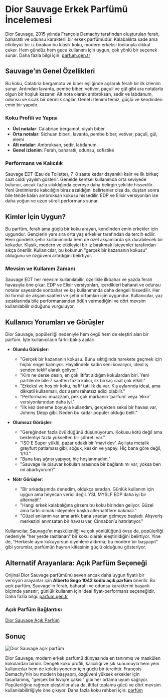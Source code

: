 # Dior Sauvage Erkek Parfümü İncelemesi

Dior Sauvage, 2015 yılında François Demachy tarafından oluşturulan ferah, baharatlı ve odunsu karakterli bir erkek parfümüdür. Kalabalıkta sade ama etkileyici bir iz bırakan bu klasik koku, modern erkeksi tonlarıyla dikkat çeker. Hem gündüz hem gece kullanımı için uygun, çok yönlü bir seçenek sunar. Daha fazla bilgi için: [parfum.gen.tr](https://parfum.gen.tr)

## Sauvage’ın Genel Özellikleri

Bu koku, Calabria bergamotu ve biber eşliğinde açılarak ferah bir ilk izlenim sunar. Ardından lavanta, pembe biber, vetiver, paçuli ve gül gibi ara notalarla olgun bir hoşluk kazanır. Alt nota olarak ambroksan, sedir ve labdanum, odunsu ve sıcak bir derinlik sağlar. Genel izlenimi temiz, güçlü ve kendinden emin bir yapıdır.

### Koku Profili ve Yapısı

- **Üst notalar**: Calabrian bergamot, siyah biber  
- **Orta notalar**: Sichuan biberi, lavanta, pembe biber, vetiver, paçuli, gül, elemi  
- **Alt notalar**: Ambroksan, sedir, labdanum  
- **Genel izlenim**: Ferah, baharatlı, odunsu, sofistike  

### Performans ve Kalıcılık

Sauvage EDT (Eau de Toilette), 7–8 saate kadar dayanıklı kalır ve ilk birkaç saat ciddi yayılım gösterir. Genelde kentsel kullanımda orta seviyede bulunur, ancak fazla sıkıldığında çevreye daha belirgin şekilde hissedilir. Yeni üretimlerde kalıcılığın biraz azaldığını belirtenler olsa da, duştan sonra bile tende kalan ambroksan kokusu hissedilir. EDP ve Elixir versiyonları ise daha yoğun ve uzun süreli performans sunar.

## Kimler İçin Uygun?

Bu parfüm, ferah ama güçlü bir koku arayan, kendinden emin erkekler için uygundur. Gençlerin yanı sıra orta yaş erkekler tarafından da tercih edilir. Hem gündelik şehir kullanımında hem de özel akşamlarda şık durabilecek bir kokudur. Klasik, modern ve etkileyici bir iz bırakmak isteyenler tarafından sıkça önerilir. Kullanıcılar, bu kokunun "gerçek bir kazananın kokusu" olduğunu ve özgüveni artırdığını belirtiyor.

### Mevsim ve Kullanım Zamanı

Sauvage EDT her mevsim kullanılabilir, özellikle ilkbahar ve yazda ferah havasıyla öne çıkar. EDP ve Elixir versiyonları, içerdikleri baharat ve odunsu notalar sayesinde sonbahar ve kış kullanımında daha dengeli hissedilir. Her iki formül de akşam saatleri ve şehir ortamları için uygundur. Kullanıcılar, yaz sıcaklarında bile performansından ödün vermediğini ve dört mevsim kullanılabilir olduğunu vurguluyor.

## Kullanıcı Yorumları ve Görüşler

Dior Sauvage, popülerliği nedeniyle hem övgü hem de eleştiri alan bir parfüm. İşte kullanıcıların farklı bakış açıları:

- **Olumlu Görüşler**:  
  - "Gerçek bir kazananın kokusu. Bunu sıktığında harekete geçmek için hiçbir engel kalmıyor. Hayalindeki kadın seni kovalıyor, ideal iş senden teklif alarak geliyor."  
  - "Kim ne derse desin, en çok iltifat aldığım kokulardan biri. Yeni partilerde bile 7 saatten fazla kalıcı, ilk birkaç saat çok etkili."  
  - "Erkeksi ve hoş bir koku, hafif tatlılık da var. Kış aylarında ideal, ama dikkatli kullanmalı, doz aşımı rahatsız edici olabilir."  
  - "Performansı muazzam, pek çok markanın ‘parfum’ veya ‘elixir’ versiyonlarından daha iyi."  
  - "İlk kez deneme boyuyla kullandım, gerçekten seksi bir havası var, Johnny Depp gibi. Neden bu kadar popüler olduğu belli."  

- **Olumsuz Görüşler**:  
  - "Gereğinden fazla övüldüğünü düşünüyorum. Kokusu kötü değil ama beklentiyi fazla yükselten bir şöhreti var."  
  - "ISO E Super yüklü, pazar odaklı bir ‘mavi dev’. Açılışta metalik greyfurt patlaması gibi; soğuk, keskin ve yapay. Hiç bana göre değil, 1/10."  
  - "Bana baş ağrısı yapıyor, hiç hoşlanmadım."  
  - "Sauvage ile pisuvar kokuları arasında bir bağlantı mı var, yoksa ben mi abartıyorum?"  

- **Nötr Görüşler**:  
  - "Bir arkadaşımda denedim, oldukça sıradan. Günlük kullanım için uygun ama heyecan verici değil. YSL MYSLF EDP daha iyi bir alternatif."  
  - "Hangi erkek kalabalığına girsem bu koku birinden geliyor. Güzel ama farklı olmak isteyenler başka alternatiflere bakmalı."  
  - "Güzel anılarım var ama artık bana sıradan gelmeye başladı. Alışveriş merkezini anımsatan bir havası var, Cinnabon’u hatırlatıyor."  

Kullanıcılar, Sauvage’ın maskülenliği ve çok yönlülüğünü övse de, popülerliği nedeniyle "her yerde rastlanan" bir koku olarak eleştirildiğini belirtiyor. Yine de, "Herkesle aynı kokuyorsun diyenlere aldırma; bu modern bir başyapıt" gibi yorumlar, parfümün hayran kitlesinin güçlü olduğunu gösteriyor.

## Alternatif Arayanlara: Açık Parfüm Seçeneği

Orijinal Dior Sauvage parfümünü seven ancak daha uygun fiyatlı bir versiyon arayanlar için **Alberto Sego 1042 kodlu açık parfüm** önerilir. Bu açık parfüm, Sauvage’ın ferah, baharatlı ve odunsu karakterini başarılı biçimde yansıtır; günlük kullanım için ideal fiyat-performans seçeneğidir. Daha fazla bilgi: [parfum.gen.tr](https://parfum.gen.tr)

### Açık Parfüm Bağlantısı

[Dior Sauvage Açık Parfüm]([https://www.albertosego.com/man-in-black-acik-parfum](https://www.albertosego.com/sauvage-acik-parfum))

## Sonuç

![Dior Sauvage açık parfüm](https://resim.parfum.gen.tr/mod_parfum/TO3EWabbaKVV4b6.jpg)

Dior Sauvage, modern erkek parfümü dünyasında en tanınmış ve maskülen kokulardan biridir. Dengeli koku profili, kalıcılığı ve şık sunumuyla hem yeni kullanıcılar hem de koleksiyonerler için güçlü bir tercihtir. François Demachy’nin bu modern başyapıtı, özgüveni yüksek erkekler için tasarlanmış, "gerçek bir İsviçre çakısı" gibi her ortama uyum sağlıyor. Popülerliğine rağmen eleştiriler alsa da, iltifat toplama gücü ve dört mevsim kullanılabilirliğiyle öne çıkıyor. Daha fazla koku rehberi için: [parfüm](https://parfum.gen.tr)
